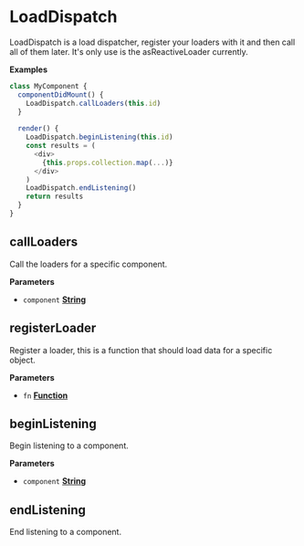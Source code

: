 # LoadDispatch

LoadDispatch is a load dispatcher, register your loaders with it and then call all of them later. It's only use is the
asReactiveLoader currently.

**Examples**

```javascript
class MyComponent {
  componentDidMount() {
    LoadDispatch.callLoaders(this.id)
  }
  
  render() {
    LoadDispatch.beginListening(this.id)
    const results = (
      <div>
        {this.props.collection.map(...)}
      </div>
    )
    LoadDispatch.endListening()
    return results
  }
}
```

## callLoaders

Call the loaders for a specific component.

**Parameters**

-   `component` **[String](https://developer.mozilla.org/en-US/docs/Web/JavaScript/Reference/Global_Objects/String)** 

## registerLoader

Register a loader, this is a function that should load data for a specific object.

**Parameters**

-   `fn` **[Function](https://developer.mozilla.org/en-US/docs/Web/JavaScript/Reference/Statements/function)** 

## beginListening

Begin listening to a component.

**Parameters**

-   `component` **[String](https://developer.mozilla.org/en-US/docs/Web/JavaScript/Reference/Global_Objects/String)** 

## endListening

End listening to a component.
